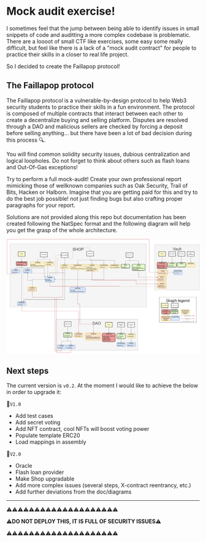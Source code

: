 
# Mock audit exercise!

I sometimes feel that the jump between being able to identify issues in small snippets of code and auditting a more complex codebase is problematic. There are a loooot of small CTF like exercises, some easy some really difficult, but feel like there is a lack of a "mock audit contract" for people to practice their skills in a closer to real life project. 

So I decided to create the Faillapop protocol!


## The Faillapop protocol

The Faillapop protocol is a vulnerable-by-design protocol to help Web3 security students to practice their skills in a fun environment. The protocol is composed of multiple contracts that interact between each other to create a decentralize buying and selling platform. Disputes are resolved through a DAO and malicious sellers are checked by forcing a deposit before selling anything... but there have been a lot of bad decision during this process :mag:. 


You will find common solidity security issues, dubious centralization and logical loopholes. Do not forget to think about others such as flash loans and Out-Of-Gas exceptions! 


Try to perform a full mock-audit! Create your own professional report mimicking those of wellknown companies such as Oak Security, Trail of Bits, Hacken or Halborn. Imagine that you are getting paid for this and try to do the best job possible! not just finding bugs but also crafting proper paragraphs for your report. 


Solutions are not provided along this repo but documentation has been created following the NatSpec format and the following diagram will help you get the grasp of the whole architecture.



![Faillapop diagram](Faillapop_diagram.png)



## Next steps

The current version is `v0.2`. At the moment I would like to achieve the below in order to upgrade it:


:pushpin:`V1.0`

- Add test cases
- Add secret voting
- Add NFT contract, cool NFTs will boost voting power
- Populate template ERC20
- Load mappings in assembly


:pushpin:`V2.0`

- Oracle
- Flash loan provider
- Make Shop upgradable
- Add more complex issues (several steps, X-contract reentrancy, etc.)
- Add further deviations from the doc/diagrams


---


:warning::warning::warning::warning::warning::warning::warning::warning::warning::warning::warning::warning::warning::warning::warning::warning::warning::warning::warning::warning:

:warning:**DO NOT DEPLOY THIS, IT IS FULL OF SECURITY ISSUES**:warning:

:warning::warning::warning::warning::warning::warning::warning::warning::warning::warning::warning::warning::warning::warning::warning::warning::warning::warning::warning::warning: